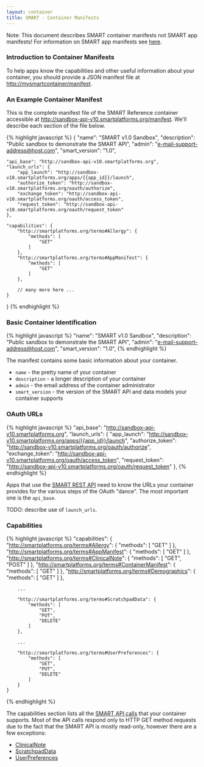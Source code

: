 ```yaml
---
layout: container
title: SMART - Container Manifests
---
```


<div class='simple_box'>
  Note: This document describes SMART container manifests not SMART app
  manifests! For information on SMART app manifests see <a
  href='/framework/manifests/'>here</a>.
</div>


### Introduction to Container Manifests

To help apps know the capabilities and other useful information about your
container, you should provide a JSON manifest file at
<http://mysmartcontainer/manifest>.


### An Example Container Manifest

This is the complete manifest file of the SMART Reference container accessible
at <http://sandbox-api-v10.smartplatforms.org/manifest>. We'll describe each
section of the file below. 

{% highlight javascript %}
{
    "name": "SMART v1.0 Sandbox", 
    "description": "Public sandbox to demonstrate the SMART API", 
    "admin": "e-mail-support-address@host.com", 
    "smart_version": "1.0",

    "api_base": "http://sandbox-api-v10.smartplatforms.org", 
    "launch_urls": {
        "app_launch": "http://sandbox-v10.smartplatforms.org/apps/{{app_id}}/launch", 
        "authorize_token": "http://sandbox-v10.smartplatforms.org/oauth/authorize", 
        "exchange_token": "http://sandbox-api-v10.smartplatforms.org/oauth/access_token", 
        "request_token": "http://sandbox-api-v10.smartplatforms.org/oauth/request_token"
    }, 

    "capabilities": {
        "http://smartplatforms.org/terms#Allergy": {
            "methods": [
                "GET"
            ]
        }, 
        "http://smartplatforms.org/terms#AppManifest": {
            "methods": [
                "GET"
            ]
        }, 

        // many more here ...
    } 
}
{% endhighlight  %}


### Basic Container Identification

{% highlight javascript %}
    "name": "SMART v1.0 Sandbox", 
    "description": "Public sandbox to demonstrate the SMART API", 
    "admin": "e-mail-support-address@host.com", 
    "smart_version": "1.0",
{% endhighlight  %}

The manifest contains some basic information about your container.

- `name` - the pretty name of your container
- `description` - a longer description of your container
- `admin` - the email address of the container administrator
- `smart_version` - the version of the SMART API and data models your
  container supports


### OAuth URLs

{% highlight javascript %}
    "api_base": "http://sandbox-api-v10.smartplatforms.org", 
    "launch_urls": {
        "app_launch": "http://sandbox-v10.smartplatforms.org/apps/{{app_id}}/launch", 
        "authorize_token": "http://sandbox-v10.smartplatforms.org/oauth/authorize", 
        "exchange_token": "http://sandbox-api-v10.smartplatforms.org/oauth/access_token", 
        "request_token": "http://sandbox-api-v10.smartplatforms.org/oauth/request_token"
    }, 
{% endhighlight  %}

Apps that use the [SMART REST API](/guide/tutorials/smart_rest.html) need to
know the URLs your container provides for the various steps of the OAuth
"dance". The most important one is the `api_base`.

TODO: describe use of `launch_urls`.


### Capabilities

{% highlight javascript %}
    "capabilities": {
        "http://smartplatforms.org/terms#Allergy": {
            "methods": [
                "GET"
            ]
        }, 
        "http://smartplatforms.org/terms#AppManifest": {
            "methods": [
                "GET"
            ]
        }, 
        "http://smartplatforms.org/terms#ClinicalNote": {
            "methods": [
                "GET", 
                "POST"
            ]
        }, 
        "http://smartplatforms.org/terms#ContainerManifest": {
            "methods": [
                "GET"
            ]
        }, 
        "http://smartplatforms.org/terms#Demographics": {
            "methods": [
                "GET"
            ]
        }, 

        ...

        "http://smartplatforms.org/terms#ScratchpadData": {
            "methods": [
                "GET", 
                "PUT", 
                "DELETE"
            ]
        }, 

        ...

        "http://smartplatforms.org/terms#UserPreferences": {
            "methods": [
                "GET", 
                "PUT", 
                "DELETE"
            ]
        }
    } 
{% endhighlight  %}

The capabilities section lists all the [SMART API calls](/framework/api/) that
your container supports. Most of the API calls respond only to HTTP GET method
requests due to the fact that the SMART API is mostly read-only, however there
are a few exceptions:

- [ClinicalNote](/framework/api/#record_clinical_note)
- [ScratchpadData](/framework/api/#record_scratchpad_data)
- [UserPreferences](/framework/api/#user_user_preferences)

